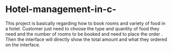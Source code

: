 # Hotel-management-in-c-
This project is basically regarding how to book rooms and variety of food in a hotel. Customer just need to choose the type and quantity of food they need and the number of rooms to be booked and need to place the order . Then the interface will directly show the total amount and what they ordered on the interface.
